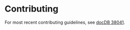 # Contributing
For most recent contributing guidelines, see [docDB 38041](https://sbn-docdb.fnal.gov/cgi-bin/sso/ShowDocument?docid=38041).
